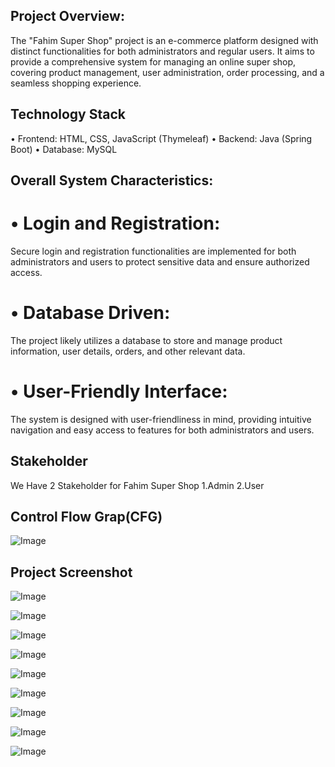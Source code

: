 ## Project Overview:
The "Fahim Super Shop" project is an e-commerce platform designed with distinct functionalities for both administrators and regular users. It aims to provide a comprehensive system for managing an online super shop, covering product management, user administration, order processing, and a seamless shopping experience.

## Technology Stack
• Frontend: HTML, CSS, JavaScript (Thymeleaf)
• Backend: Java (Spring Boot)
• Database: MySQL

## Overall System Characteristics:
# •	Login and Registration:
Secure login and registration functionalities are implemented for both administrators and users to protect sensitive data and ensure authorized access.
# •	Database Driven:  
The project likely utilizes a database to store and manage product information, user details, orders, and other relevant data.
# •	User-Friendly Interface: 
The system is designed with user-friendliness in mind, providing intuitive navigation and easy access to features for both administrators and users.
 
## Stakeholder
We Have 2 Stakeholder for Fahim Super Shop
1.Admin
2.User

## Control Flow Grap(CFG)

![Image](https://github.com/user-attachments/assets/90d5baa5-34cd-46af-baa7-7f7eff70aee2)



## Project Screenshot


![Image](https://github.com/user-attachments/assets/2d1266a8-5906-4efc-96ba-aab0cc78f167)

![Image](https://github.com/user-attachments/assets/382a34f6-fad1-4e48-8e87-a1ad397f6039)

![Image](https://github.com/user-attachments/assets/912f9642-f3c4-4544-8737-669f46261309)

![Image](https://github.com/user-attachments/assets/0f8896fc-db0a-4d7d-a64d-6f4f80c602f6)

![Image](https://github.com/user-attachments/assets/a71c815f-8447-412e-a22e-1e53a021a22b)

![Image](https://github.com/user-attachments/assets/4c1a0e60-304d-48d5-9bdc-7f8b32abb9fe)

![Image](https://github.com/user-attachments/assets/2aac557b-3642-450f-8590-d2f6b73b8134)

![Image](https://github.com/user-attachments/assets/42d769bc-a733-42c8-9ba9-7489f15ff634)

![Image](https://github.com/user-attachments/assets/525e6034-57f8-4150-ac80-21c6204cc125)
